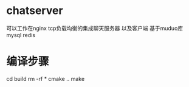 # chatserver
可以工作在nginx tcp负载均衡的集成聊天服务器 以及客户端 基于muduo库 mysql redis

# 编译步骤
cd build
rm -rf *
cmake ..
make
